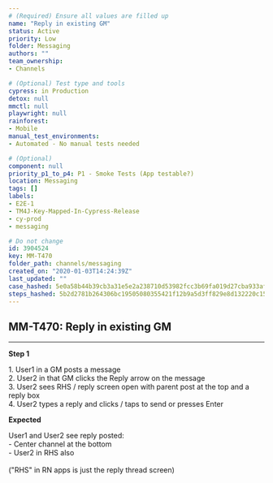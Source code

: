 ```yaml
---
# (Required) Ensure all values are filled up
name: "Reply in existing GM"
status: Active
priority: Low
folder: Messaging
authors: ""
team_ownership: 
- Channels

# (Optional) Test type and tools
cypress: in Production
detox: null
mmctl: null
playwright: null
rainforest: 
- Mobile
manual_test_environments: 
- Automated - No manual tests needed

# (Optional)
component: null
priority_p1_to_p4: P1 - Smoke Tests (App testable?)
location: Messaging
tags: []
labels: 
- E2E-1
- TM4J-Key-Mapped-In-Cypress-Release
- cy-prod
- messaging

# Do not change
id: 3904524
key: MM-T470
folder_path: channels/messaging
created_on: "2020-01-03T14:24:39Z"
last_updated: ""
case_hashed: 5e0a58b44b39cb3a31e5e2a238710d53982fcc3b69fa019d27cba933afd5dc2246d01715336a4263be1754e5fd202084
steps_hashed: 5b2d2781b264306bc19505080355421f12b9a5d3ff829e8d132220c151a9d7abbe720f409e663798ba35da150d39bb0f
---
```


## MM-T470: Reply in existing GM

---

**Step 1**

1\. User1 in a GM posts a message\
2\. User2 in that GM clicks the Reply arrow on the message\
3\. User2 sees RHS / reply screen open with parent post at the top and a reply box\
4\. User2 types a reply and clicks / taps to send or presses Enter

**Expected**

User1 and User2 see reply posted:\
\- Center channel at the bottom\
\- User2 in RHS also\
\
("RHS" in RN apps is just the reply thread screen)
